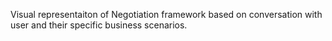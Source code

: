 Visual representaiton of Negotiation framework based on conversation with user and their specific business scenarios.

